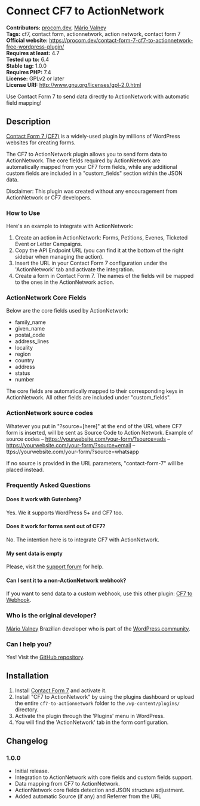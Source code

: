 # Connect CF7 to ActionNetwork #
**Contributors:** [procom.dev](https://procom.dev), [Mário Valney](https://mariovalney.com/me)  
**Tags:** cf7, contact form, actionnetwork, action network, contact form 7
**Official website:** https://procom.dev/contact-form-7-cf7-to-actionnetwork-free-wordpress-plugin/  
**Requires at least:** 4.7  
**Tested up to:** 6.4  
**Stable tag:** 1.0.0  
**Requires PHP:** 7.4  
**License:** GPLv2 or later  
**License URI:** http://www.gnu.org/licenses/gpl-2.0.html  

Use Contact Form 7 to send data directly to ActionNetwork with automatic field mapping!

## Description ##

[Contact Form 7 (CF7)](https://wordpress.org/plugins/contact-form-7/) is a widely-used plugin by millions of WordPress websites for creating forms. 

The CF7 to ActionNetwork plugin allows you to send form data to ActionNetwork. The core fields required by ActionNetwork are automatically mapped from your CF7 form fields, while any additional custom fields are included in a "custom_fields" section within the JSON data.

Disclaimer: This plugin was created without any encouragement from ActionNetwork or CF7 developers. 

### How to Use ###

Here's an example to integrate with ActionNetwork:

1. Create an action in ActionNetwork: Forms, Petitions, Evenes, Ticketed Event or Letter Campaigns.
2. Copy the API Endpoint URL (you can find it at the bottom of the right sidebar when managing the action).
3. Insert the URL in your Contact Form 7 configuration under the 'ActionNetwork' tab and activate the integration.
4. Create a form in Contact Form 7. The names of the fields will be mapped to the ones in the ActionNetwork action.


### ActionNetwork Core Fields ###

Below are the core fields used by ActionNetwork:
- family_name
- given_name
- postal_code
- address_lines
- locality
- region
- country
- address
- status
- number

The core fields are automatically mapped to their corresponding keys in ActionNetwork. All other fields are included under "custom_fields".

### ActionNetwork source codes ###

Whatever you put in "?source=[here]" at the end of the URL where CF7 form is inserted, will be sent as Source Code to Action Network. Example of source codes
– https://yourwebsite.com/your-form/?source=ads
– https://yourwebsite.com/your-form/?source=email
– ttps://yourwebsite.com/your-form/?source=whatsapp

If no source is provided in the URL parameters, "contact-form-7" will be placed instead.


### Frequently Asked Questions ###


#### Does it work with Gutenberg?
Yes. We it supports WordPress 5+ and CF7 too.

#### Does it work for forms sent out of CF7?
No. The intention here is to integrate CF7 with ActionNetwork.

#### My sent data is empty
Please, visit the [support forum](https://wordpress.org/support/plugin/cf7-to-actionnetwork/) for help.

#### Can I sent it to a non-ActionNetwork webhook?
If you want to send data to a custom webhook, use this other plugin: [CF7 to Webhook](https://github.com/mariovalney/cf7-to-zapier).

### Who is the original developer?
[Mário Valney](https://mariovalney.com/me)
Brazilian developer who is part of the [WordPress community](https://profiles.wordpress.org/mariovalney).

### Can I help you?
Yes! Visit the [GitHub repository](https://github.com/procom-dev/cf7-to-actionnetwork).

## Installation ##

1. Install [Contact Form 7](https://wordpress.org/plugins/contact-form-7/) and activate it.
2. Install "CF7 to ActionNetwork" by using the plugins dashboard or upload the entire `cf7-to-actionnetwork` folder to the `/wp-content/plugins/` directory.
3. Activate the plugin through the 'Plugins' menu in WordPress.
4. You will find the 'ActionNetwork' tab in the form configuration.


## Changelog ##

### 1.0.0 ###
* Initial release.
* Integration to ActionNetwork with core fields and custom fields support.
* Data mapping from CF7 to ActionNetwork.
* ActionNetwork core fields detection and JSON structure adjustment.
* Added automatic Source (if any) and Referrer from the URL